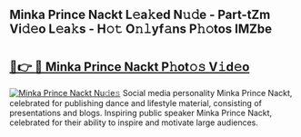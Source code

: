 ## Minka Prince Nackt L𝚎a𝚔ed N𝚞𝚍e - Part-tZm Vi𝚍𝚎o L𝚎a𝚔s - H𝚘𝚝 O𝚗𝚕yf𝚊ns P𝚑𝚘tos IMZbe

# <h2><a href="http://kf9lro5.oniu.top/?m=Minka+Prince+Nackt">🔗👉 🔴 Minka Prince Nackt P𝚑ot𝚘𝚜 V𝚒d𝚎o</a></h2>

[![Minka Prince Nackt Nu𝚍e𝚜](https://i.imgur.com/0qMVB7G.gif)](http://kf9lro5.oniu.top/?m=Minka+Prince+Nackt)
Social media personality Minka Prince Nackt, celebrated for publishing dance and lifestyle material, consisting of presentations and blogs. Inspiring public speaker Minka Prince Nackt, celebrated for their ability to inspire and motivate large audiences.  
